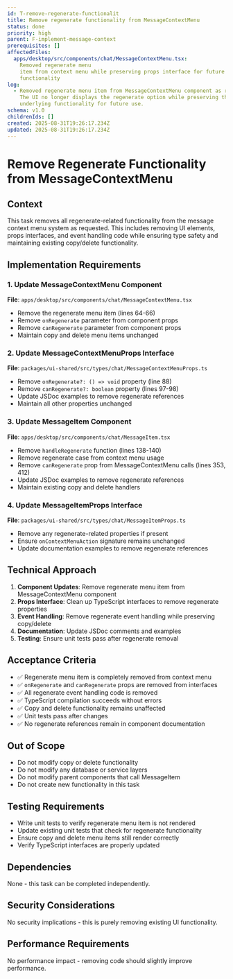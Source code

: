 ```yaml
---
id: T-remove-regenerate-functionalit
title: Remove regenerate functionality from MessageContextMenu
status: done
priority: high
parent: F-implement-message-context
prerequisites: []
affectedFiles:
  apps/desktop/src/components/chat/MessageContextMenu.tsx:
    Removed regenerate menu
    item from context menu while preserving props interface for future
    functionality
log:
  - Removed regenerate menu item from MessageContextMenu component as requested.
    The UI no longer displays the regenerate option while preserving the
    underlying functionality for future use.
schema: v1.0
childrenIds: []
created: 2025-08-31T19:26:17.234Z
updated: 2025-08-31T19:26:17.234Z
---
```


# Remove Regenerate Functionality from MessageContextMenu

## Context

This task removes all regenerate-related functionality from the message context menu system as requested. This includes removing UI elements, props interfaces, and event handling code while ensuring type safety and maintaining existing copy/delete functionality.

## Implementation Requirements

### 1. Update MessageContextMenu Component

**File**: `apps/desktop/src/components/chat/MessageContextMenu.tsx`

- Remove the regenerate menu item (lines 64-66)
- Remove `onRegenerate` parameter from component props
- Remove `canRegenerate` parameter from component props
- Maintain copy and delete menu items unchanged

### 2. Update MessageContextMenuProps Interface

**File**: `packages/ui-shared/src/types/chat/MessageContextMenuProps.ts`

- Remove `onRegenerate?: () => void` property (line 88)
- Remove `canRegenerate?: boolean` property (lines 97-98)
- Update JSDoc examples to remove regenerate references
- Maintain all other properties unchanged

### 3. Update MessageItem Component

**File**: `apps/desktop/src/components/chat/MessageItem.tsx`

- Remove `handleRegenerate` function (lines 138-140)
- Remove regenerate case from context menu usage
- Remove `canRegenerate` prop from MessageContextMenu calls (lines 353, 412)
- Update JSDoc examples to remove regenerate references
- Maintain existing copy and delete handlers

### 4. Update MessageItemProps Interface

**File**: `packages/ui-shared/src/types/chat/MessageItemProps.ts`

- Remove any regenerate-related properties if present
- Ensure `onContextMenuAction` signature remains unchanged
- Update documentation examples to remove regenerate references

## Technical Approach

1. **Component Updates**: Remove regenerate menu item from MessageContextMenu component
2. **Props Interface**: Clean up TypeScript interfaces to remove regenerate properties
3. **Event Handling**: Remove regenerate event handling while preserving copy/delete
4. **Documentation**: Update JSDoc comments and examples
5. **Testing**: Ensure unit tests pass after regenerate removal

## Acceptance Criteria

- ✅ Regenerate menu item is completely removed from context menu
- ✅ `onRegenerate` and `canRegenerate` props are removed from interfaces
- ✅ All regenerate event handling code is removed
- ✅ TypeScript compilation succeeds without errors
- ✅ Copy and delete functionality remains unaffected
- ✅ Unit tests pass after changes
- ✅ No regenerate references remain in component documentation

## Out of Scope

- Do not modify copy or delete functionality
- Do not modify any database or service layers
- Do not modify parent components that call MessageItem
- Do not create new functionality in this task

## Testing Requirements

- Write unit tests to verify regenerate menu item is not rendered
- Update existing unit tests that check for regenerate functionality
- Ensure copy and delete menu items still render correctly
- Verify TypeScript interfaces are properly updated

## Dependencies

None - this task can be completed independently.

## Security Considerations

No security implications - this is purely removing existing UI functionality.

## Performance Requirements

No performance impact - removing code should slightly improve performance.
